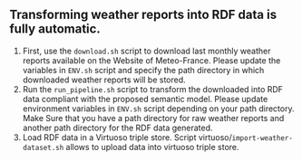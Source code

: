## Transforming weather reports into RDF data is fully automatic. 

1. First, use the ```download.sh``` script to download last monthly weather reports available on the Website of Meteo-France. Please update the variables in ```ENV.sh``` script and specify the path directory in which downloaded weather reports will be stored.   
2. Run the ```run_pipeline.sh``` script to transform the downloaded into RDF data compliant with the proposed semantic model. Please update environment variables in ```ENV.sh``` script depending on your path directory. Make Sure that you have a path directory for raw weather reports and another path directory for the RDF data generated.
3. Load RDF data in a Virtuoso triple store. Script virtuoso/```import-weather-dataset.sh``` allows to upload data into virtuoso triple store.     
